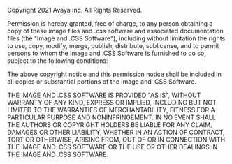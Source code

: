 Copyright 2021 Avaya Inc. All Rights Reserved.

Permission is hereby granted, free of charge, to any person obtaining a copy of these image files and .css software and associated documentation files (the "Image and .CSS Software"), including without limitation the rights to use, copy, modify, merge, publish, distribute, sublicense, and to permit persons to whom the Image and .CSS Software is furnished to do so, subject to the following conditions:

The above copyright notice and this permission notice shall be included in all copies or substantial portions of the Image and .CSS Software.

THE IMAGE AND .CSS SOFTWARE IS PROVIDED "AS IS", WITHOUT WARRANTY OF ANY KIND, EXPRESS OR IMPLIED, INCLUDING BUT NOT LIMITED TO THE WARRANTIES OF MERCHANTABILITY, FITNESS FOR A PARTICULAR PURPOSE AND NONINFRINGEMENT. IN NO EVENT SHALL THE AUTHORS OR COPYRIGHT HOLDERS BE LIABLE FOR ANY CLAIM, DAMAGES OR OTHER LIABILITY, WHETHER IN AN ACTION OF CONTRACT, TORT OR OTHERWISE, ARISING FROM, OUT OF OR IN CONNECTION WITH THE IMAGE AND .CSS SOFTWARE OR THE USE OR OTHER DEALINGS IN THE IMAGE AND .CSS SOFTWARE.
